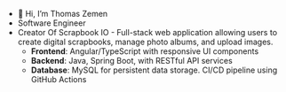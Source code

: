 - 👋 Hi, I’m Thomas Zemen
- Software Engineer
- Creator Of Scrapbook IO - Full-stack web application allowing users to create digital scrapbooks, manage photo albums, and upload images.
    - **Frontend**: Angular/TypeScript with responsive UI components
    - **Backend**:  Java, Spring Boot, with RESTful API services
    - **Database**: MySQL for persistent data storage. CI/CD pipeline using GitHub Actions
